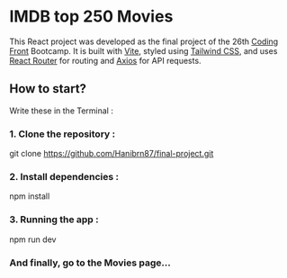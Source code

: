 # IMDB top 250 Movies

This React project was developed as the final project of the 26th [Coding Front](https://codingfront.dev/) Bootcamp.
It is built with [Vite](https://vitejs.dev/), styled using [Tailwind CSS](https://tailwindcss.com/), and uses [React Router](https://reactrouter.com/) for routing and [Axios](https://axios-http.com/) for API requests.

## How to start?

Write these in the Terminal :

### 1. Clone the repository :

git clone https://github.com/Hanibrn87/final-project.git

### 2. Install dependencies :

npm install

### 3. Running the app :

npm run dev

### And finally, go to the Movies page...